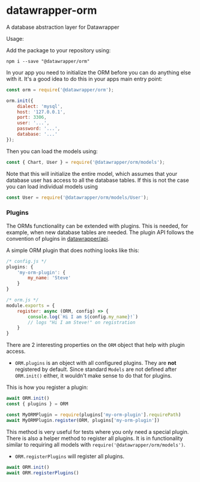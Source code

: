 # datawrapper-orm
A database abstraction layer for Datawrapper

Usage:

Add the package to your repository using:

```
npm i --save "@datawrapper/orm"
```

In your app you need to initialize the ORM before you can do anything else with it. It's a good idea to do this in your apps main entry point:

```js
const orm = require('@datawrapper/orm');

orm.init({
    dialect: 'mysql',
    host: '127.0.0.1',
    port: 3306,
    user: '...',
    password: '...',
    database: '...'
});
```

Then you can load the models using:

```js
const { Chart, User } = require('@datawrapper/orm/models');
```

Note that this will initialize the entire model, which assumes that your database user has access to all the database tables. If this is not the case you can load individual models using

```js
const User = require('@datawrapper/orm/models/User');
```

### Plugins

The ORMs functionality can be extended with plugins. This is needed, for example, when new database tables are needed. The plugin API follows the convention of plugins in [datawrapper/api](https://github.com/datawrapper/api#plugins).

A simple ORM plugin that does nothing looks like this:

```js
/* config.js */
plugins: {
    'my-orm-plugin': {
        my_name: 'Steve'
    }
}

/* orm.js */
module.exports = {
    register: async (ORM, config) => {
        console.log(`Hi I am ${config.my_name}!`)
        // logs "Hi I am Steve!" on registration
    }
}
```

There are 2 interesting properties on the `ORM` object that help with plugin access.

* `ORM.plugins` is an object with all configured plugins. They are **not** registered by default. Since standard `Models` are not defined after `ORM.init()` either, it wouldn't make sense to do that for plugins.

This is how you register a plugin:

```js
await ORM.init()
const { plugins } = ORM

const MyORMPlugin = require(plugins['my-orm-plugin'].requirePath)
await MyORMPlugin.register(ORM, plugins['my-orm-plugin'])
```

This method is very useful for tests where you only need a special plugin. There is also a helper method to register all plugins. It is in functionality similar to requiring all models with `require('@datawrapper/orm/models')`.

* `ORM.registerPlugins` will register all plugins.

```js
await ORM.init()
await ORM.registerPlugins()
```
